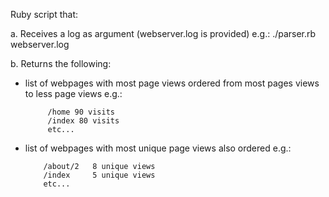 Ruby script that:

a. Receives a log as argument (webserver.log is provided)
  e.g.: ./parser.rb webserver.log

b. Returns the following:

  - list of webpages with most page views ordered from most pages views to less page views
     e.g.:
    ```
         /home 90 visits
         /index 80 visits
         etc...
    ```

  - list of webpages with most unique page views also ordered
     e.g.:
     ```
         /about/2   8 unique views
         /index     5 unique views
         etc...
     ```
